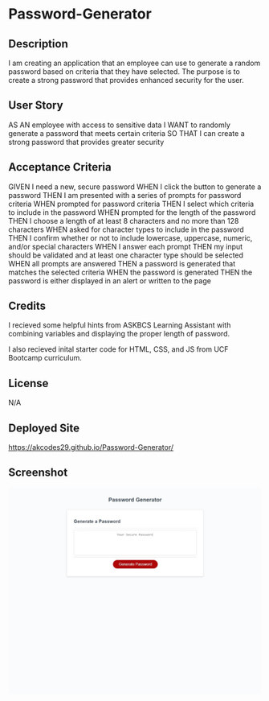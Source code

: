 # Password-Generator

## Description

I am creating an application that an employee can use to generate a random password based on criteria that they have selected. The purpose is to create a strong password that provides enhanced security for the user. 

## User Story 

AS AN employee with access to sensitive data
I WANT to randomly generate a password that meets certain criteria
SO THAT I can create a strong password that provides greater security

## Acceptance Criteria 

GIVEN I need a new, secure password
WHEN I click the button to generate a password
THEN I am presented with a series of prompts for password criteria
WHEN prompted for password criteria
THEN I select which criteria to include in the password
WHEN prompted for the length of the password
THEN I choose a length of at least 8 characters and no more than 128 characters
WHEN asked for character types to include in the password
THEN I confirm whether or not to include lowercase, uppercase, numeric, and/or special characters
WHEN I answer each prompt
THEN my input should be validated and at least one character type should be selected
WHEN all prompts are answered
THEN a password is generated that matches the selected criteria
WHEN the password is generated
THEN the password is either displayed in an alert or written to the page

## Credits 

I recieved some helpful hints from ASKBCS Learning Assistant with combining variables and displaying the proper length of password.

I also recieved inital starter code for HTML, CSS, and JS from UCF Bootcamp curriculum. 

## License 

N/A

## Deployed Site

https://akcodes29.github.io/Password-Generator/

## Screenshot

![Screenshot of Homework 3](image.png)